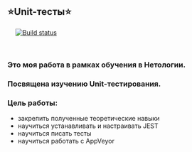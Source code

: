 ## **⭐Unit-тесты⭐** 

&emsp; [![Build status](https://ci.appveyor.com/api/projects/status/f9t9m468i2830dfs?svg=true)](https://ci.appveyor.com/project/SvetlanaGreenFox/ajs-homeworks-testscontinue)

&emsp;

### Это моя работа в рамках обучения в Нетологии.
### Посвящена изучению Unit-тестирования.

### Цель работы:
+ закрепить полученные теоретические навыки
+ научиться устанавливать и настраивать JEST
+ научиться писать тесты
+ научиться работать с AppVeyor
  

